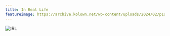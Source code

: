```yaml
---
title: In Real Life
featureimage: https://archive.kolown.net/wp-content/uploads/2024/02/p1sonet-1-1024x577.png
---
```


![IRL](https://archive.kolown.net/wp-content/uploads/2024/10/IRL.jpg)